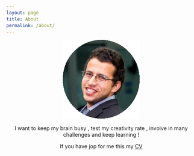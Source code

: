 ```yaml
---
layout: page
title: About
permalink: /about/
---
```

<center>
<img src="/assets/me.png"> </br>
<p>
I want to keep my brain busy , test my creativity rate , involve in many challenges and keep learning !
</p>


If you have jop for me this my <a href="assets/cv.pdf">CV</a>
